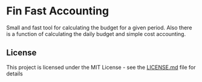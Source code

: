 # Fin Fast Accounting

Small and fast tool for calculating the budget for a given period. Also there is a function of calculating the daily budget and simple cost accounting.

## License

This project is licensed under the MIT License - see the [LICENSE.md](LICENSE.md) file for details